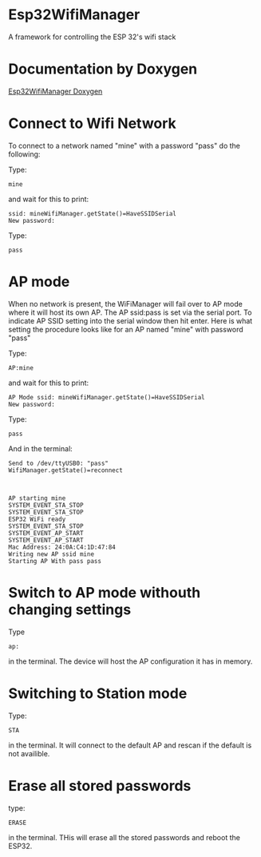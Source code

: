 # Esp32WifiManager 
A framework for controlling the ESP 32's wifi stack

# Documentation by Doxygen

[Esp32WifiManager Doxygen](https://madhephaestus.github.io/Esp32WifiManager/files.html)



# Connect to Wifi Network
To connect to a network named "mine" with a password "pass" do the following:

Type:
```
mine
```
and wait for this to print:
```
ssid: mineWifiManager.getState()=HaveSSIDSerial
New password: 
```

Type:
```
pass
```


# AP mode 

When no network is present, the WiFiManager will fail over to AP mode where it will host its own AP. The AP ssid:pass is set via the serial port. To indicate AP SSID setting into the serial window then hit enter. Here is what setting the procedure looks like for an AP named "mine" with password "pass"

Type:
```
AP:mine
```
and wait for this to print:
```
AP Mode ssid: mineWifiManager.getState()=HaveSSIDSerial
New password: 
```

Type:
```
pass
```
And in the terminal:
```
Send to /dev/ttyUSB0: "pass"
WifiManager.getState()=reconnect



AP starting mine
SYSTEM_EVENT_STA_STOP
SYSTEM_EVENT_STA_STOP
ESP32 WiFi ready 
SYSTEM_EVENT_STA_STOP
SYSTEM_EVENT_AP_START
SYSTEM_EVENT_AP_START
Mac Address: 24:0A:C4:1D:47:84
Writing new AP ssid mine
Starting AP With pass pass
```
# Switch to AP mode withouth changing settings

Type 
```
ap:
```
in the terminal. The device will host the AP configuration it has in memory.

# Switching to Station mode

Type:
```
STA
```
in the terminal. It will connect to the default AP and rescan if the default is not availible. 

# Erase all stored passwords

type:
```
ERASE
```
in the terminal. THis will erase all the stored passwords and reboot the ESP32.
